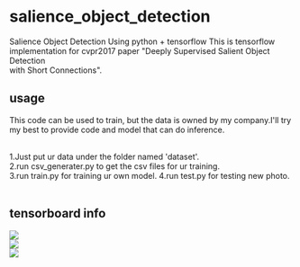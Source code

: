 # salience_object_detection
Salience Object Detection Using python + tensorflow This is tensorflow implementation for cvpr2017 paper "Deeply Supervised Salient Object Detection <br>with Short Connections".

## usage
This code can be used to train, but the data is owned by my company.I'll try my best to provide code and model that can do inference.<br>
<br>

1.Just put ur data under the folder named 'dataset'.<br> 
2.run csv_generater.py to get the csv files for ur training.<br> 
3.run train.py for training ur own model. 4.run test.py for testing new photo.<br>
<br>
## tensorboard info
![](https://github.com/gbyy422990/salience_object_detection/blob/master/tensorboard/%E6%9C%AA%E5%91%BD%E5%90%8D%2011.png)
<br>
![](https://github.com/gbyy422990/salience_object_detection/blob/master/tensorboard/%E6%9C%AA%E5%91%BD%E5%90%8D.png)
<br>
![](https://github.com/gbyy422990/salience_object_detection/blob/master/tensorboard/%E6%9C%AA%E5%91%BD%E5%90%8D%203.png)

